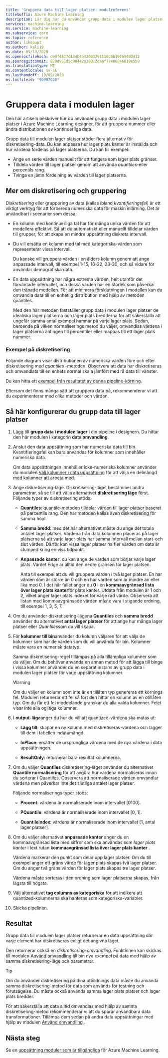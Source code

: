 ```yaml
---
title: 'Gruppera data till lager platser: modulreferens'
titleSuffix: Azure Machine Learning
description: Lär dig hur du använder grupp data i modulen lager platser för att gruppera nummer eller ändra distributionen av kontinuerliga data.
services: machine-learning
ms.service: machine-learning
ms.subservice: core
ms.topic: reference
author: likebupt
ms.author: keli19
ms.date: 05/19/2020
ms.openlocfilehash: de9f4517d134b4a42603291110c6b19f69403412
ms.sourcegitcommit: 829d951d5c90442a38012daaf77e86046018e5b9
ms.translationtype: MT
ms.contentlocale: sv-SE
ms.lasthandoff: 10/09/2020
ms.locfileid: "90907030"
---
```

# <a name="group-data-into-bins-module"></a>Gruppera data i modulen lager

Den här artikeln beskriver hur du använder grupp data i modulen lager platser i Azure Machine Learning designer, för att gruppera nummer eller ändra distributionen av kontinuerliga data.

Grupp data till modulen lager platser stöder flera alternativ för diskretisering-data. Du kan anpassa hur lager plats kanter är inställda och hur värdena fördelas på lager platserna. Du kan till exempel:  

+ Ange en serie värden manuellt för att fungera som lager plats gränser.  
+ Tilldela värden till lager platser genom att använda *quantiles*-eller percentils rang.  
+ Tvinga en jämn fördelning av värden till lager platserna.  

## <a name="more-about-binning-and-grouping"></a>Mer om diskretisering och gruppering

*Diskretisering* eller gruppering av data (kallas ibland *kvantifieringsfel*) är ett viktigt verktyg för att förbereda numeriska data för maskin inlärning. Det är användbart i scenarier som dessa:

+ En kolumn med kontinuerliga tal har för många unika värden för att modellera effektivt. Så att du automatiskt eller manuellt tilldelar värden till grupper, för att skapa en mindre uppsättning diskreta intervall.

+ Du vill ersätta en kolumn med tal med kategoriska-värden som representerar vissa intervall.

    Du kanske vill gruppera värden i en ålders kolumn genom att ange anpassade intervall, till exempel 1-15, 16-22, 23-30, och så vidare för användar demografiska data.

+ En data uppsättning har några extrema värden, helt utanför det förväntade intervallet, och dessa värden har en storlek som påverkar den tränade modellen. För att minimera förskjutningen i modellen kan du omvandla data till en enhetlig distribution med hjälp av metoden quantiles.

    Med den här metoden fastställer grupp data i modulen lager platser de idealiska lager platserna och lager plats bredderna för att säkerställa att ungefär samma antal exempel hamnar på varje lager plats. Sedan, beroende på vilken normaliserings metod du väljer, omvandlas värdena i lager platserna antingen till percentiler eller mappas till ett lager plats nummer.

### <a name="examples-of-binning"></a>Exempel på diskretisering

Följande diagram visar distributionen av numeriska värden före och efter diskretisering med *quantiles* -metoden. Observera att data har diskretiseras och omvandlats till en enhets normal skala jämfört med rå data till vänster.  

Du kan hitta ett [exempel från resultatet av denna pipeline-körning](https://ml.azure.com/visualinterface/authoring/Normal/87270db9-4651-448e-bd28-8ef7428084dc?wsid=%2Fsubscriptions%2Fe9b2ec51-5c94-4fa8-809a-dc1e695e4896%2Fresourcegroups%2Fmodule-ws-rg%2Fworkspaces%2Fmodule-prerelease-119&flight=cm&tid=72f988bf-86f1-41af-91ab-2d7cd011db47&smtendpoint=https%3A%2F%2Fsmt-test1.azureml-test.net).

Eftersom det finns många sätt att gruppera data på, rekommenderar vi att du experimenterar med olika metoder och värden. 

## <a name="how-to-configure-group-data-into-bins"></a>Så här konfigurerar du grupp data till lager platser

1. Lägg till **grupp data i modulen lager** i din pipeline i designern. Du hittar den här modulen i kategorin **data omvandling**.

2. Anslut den data uppsättning som har numeriska data till bin. Kvantifieringsfel kan bara användas för kolumner som innehåller numeriska data. 

    Om data uppsättningen innehåller icke-numeriska kolumner använder du modulen [Välj kolumner i data uppsättning](select-columns-in-dataset.md) för att välja en delmängd med kolumner att arbeta med.

3. Ange diskretisering-läge. Diskretisering-läget bestämmer andra parametrar, så se till att välja alternativet **diskretisering läge** först. Följande typer av diskretisering stöds:

    - **Quantiles**: quantile-metoden tilldelar värden till lager platser baserat på percentils rang. Den här metoden kallas även diskretisering för samma höjd.

    - **Samma bredd**: med det här alternativet måste du ange det totala antalet lager platser. Värdena från data kolumnen placeras på lager platserna så att varje lager plats har samma intervall mellan start-och slut värden. Därför kan vissa lager platser ha fler värden om data är clumped kring en viss tidpunkt.

    - **Anpassade kanter**: du kan ange de värden som börjar varje lager plats. Värdet Edge är alltid den nedre gränsen för lager platsen. 
    
      Anta till exempel att du vill gruppera värden i två lager platser. En har värden som är större än 0 och en har värden som är mindre än eller lika med 0. I det här fallet anger du **0** i en **kommaavgränsad lista över lager plats kanter**för plats kanter. Utdata från modulen är 1 och 2, vilket anger lager plats indexet för varje rad värde. Observera att listan med kommaavgränsade värden måste vara i stigande ordning, till exempel 1, 3, 5, 7.

4. Om du använder diskretisering-lägena **Quantiles** och **samma bredd** använder du alternativet **antal lager platser** för att ange hur många lager platser eller *Quantiles*som du vill skapa.

5. För **kolumner till bin**använder du kolumn väljaren för att välja de kolumner som har de värden som du vill använda för bin. Kolumner måste vara en numerisk datatyp.

    Samma diskretisering-regel tillämpas på alla tillämpliga kolumner som du väljer. Om du behöver använda en annan metod för att lägga till binge i vissa kolumner använder du en separat instans av grupp data i modulen lager platser för varje uppsättning kolumner.

    > [!WARNING]
    > Om du väljer en kolumn som inte är en tillåten typ genereras ett körnings fel. Modulen returnerar ett fel så fort den hittar en kolumn av en otillåten typ. Om du får ett fel meddelande granskar du alla valda kolumner. Felet visar inte alla ogiltiga kolumner.

6. I **output-läge**anger du hur du vill att quantized-värdena ska matas ut:

    + **Lägg till**: skapar en ny kolumn med diskretiseras-värdena och lägger till dem i tabellen indatamängd.

    + **InPlace**: ersätter de ursprungliga värdena med de nya värdena i data uppsättningen.

    + **ResultOnly**: returnerar bara resultat kolumnerna.

7. Om du väljer **Quantiles** diskretisering-läget använder du alternativet **Quantile normalisering** för att avgöra hur värdena normaliseras innan du sorterar i Quantiles. Observera att normaliserade värden omvandlar värdena men påverkar inte det slutliga antalet lager platser.

    Följande normaliserings typer stöds:

    + **Procent**: värdena är normaliserade inom intervallet [0100].

    + **PQuantile**: värdena är normaliserade inom intervallet [0, 1].

    + **QuantileIndex**: värdena är normaliserade inom intervallet [1, antal lager platser].

8. Om du väljer alternativet **anpassade kanter** anger du en kommaavgränsad lista med siffror som ska användas som *lager plats kanter* i text rutan **kommaavgränsad lista över lager plats kanter** . 

    Värdena markerar den punkt som delar upp lager platser. Om du till exempel anger ett gräns värde för lager plats skapas två lager platser. Om du anger två gräns värden för lager plats skapas tre lager platser.

    Värdena måste sorteras i den ordning som lager platserna skapas, från lägsta till högsta.

10. Välj alternativet **tag columns as kategoriska** för att indikera att quantized-kolumnerna ska hanteras som kategoriska-variabler.

11. Skicka pipelinen.

## <a name="results"></a>Resultat

Grupp data till modulen lager platser returnerar en data uppsättning där varje element har diskretiseras enligt det angivna läget. 

Den returnerar också en *diskretisering-omvandling*. Funktionen kan skickas till modulen [Använd omvandling](apply-transformation.md) till bin nya exempel på data med hjälp av samma diskretisering-läge och parametrar.  

> [!TIP]
> Om du använder diskretisering på dina utbildnings data måste du använda samma diskretisering-metod för data som används för testning och förutsägelse. Du måste också använda samma lager plats platser och lager plats bredder. 
> 
> För att säkerställa att data alltid omvandlas med hjälp av samma diskretisering-metod rekommenderar vi att du sparar användbara data transformationer. Tillämpa dem sedan på andra data uppsättningar med hjälp av modulen [Använd omvandling](apply-transformation.md) .

## <a name="next-steps"></a>Nästa steg

Se en [uppsättning moduler som är tillgängliga](module-reference.md) för Azure Machine Learning. 
